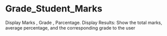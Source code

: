# Grade_Student_Marks
Display Marks , Grade , Parcentage.
Display Results: Show the total marks, average percentage, and the corresponding grade to the user
